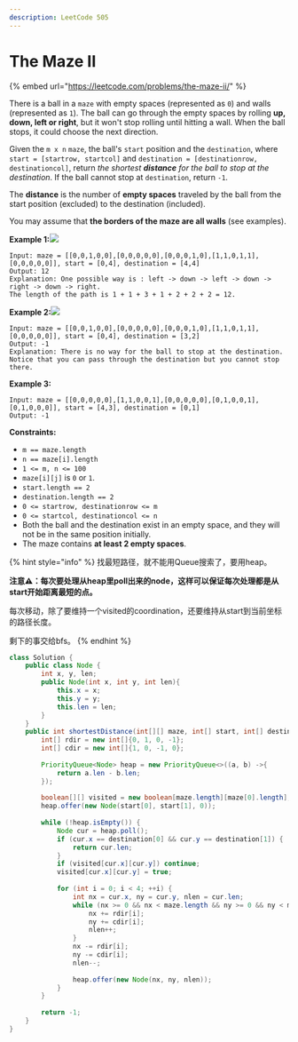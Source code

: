 ```yaml
---
description: LeetCode 505
---
```


# The Maze II

{% embed url="https://leetcode.com/problems/the-maze-ii/" %}



There is a ball in a `maze` with empty spaces (represented as `0`) and walls (represented as `1`). The ball can go through the empty spaces by rolling **up, down, left or right**, but it won't stop rolling until hitting a wall. When the ball stops, it could choose the next direction.

Given the `m x n` `maze`, the ball's `start` position and the `destination`, where `start = [startrow, startcol]` and `destination = [destinationrow, destinationcol]`, return _the shortest **distance** for the ball to stop at the destination_. If the ball cannot stop at `destination`, return `-1`.

The **distance** is the number of **empty spaces** traveled by the ball from the start position (excluded) to the destination (included).

You may assume that **the borders of the maze are all walls** (see examples).

**Example 1:**![](https://assets.leetcode.com/uploads/2021/03/31/maze1-1-grid.jpg)

```
Input: maze = [[0,0,1,0,0],[0,0,0,0,0],[0,0,0,1,0],[1,1,0,1,1],[0,0,0,0,0]], start = [0,4], destination = [4,4]
Output: 12
Explanation: One possible way is : left -> down -> left -> down -> right -> down -> right.
The length of the path is 1 + 1 + 3 + 1 + 2 + 2 + 2 = 12.
```

**Example 2:**![](https://assets.leetcode.com/uploads/2021/03/31/maze1-2-grid.jpg)

```
Input: maze = [[0,0,1,0,0],[0,0,0,0,0],[0,0,0,1,0],[1,1,0,1,1],[0,0,0,0,0]], start = [0,4], destination = [3,2]
Output: -1
Explanation: There is no way for the ball to stop at the destination. Notice that you can pass through the destination but you cannot stop there.
```

**Example 3:**

```
Input: maze = [[0,0,0,0,0],[1,1,0,0,1],[0,0,0,0,0],[0,1,0,0,1],[0,1,0,0,0]], start = [4,3], destination = [0,1]
Output: -1
```

**Constraints:**

* `m == maze.length`
* `n == maze[i].length`
* `1 <= m, n <= 100`
* `maze[i][j]` is `0` or `1`.
* `start.length == 2`
* `destination.length == 2`
* `0 <= startrow, destinationrow <= m`
* `0 <= startcol, destinationcol <= n`
* Both the ball and the destination exist in an empty space, and they will not be in the same position initially.
* The maze contains **at least 2 empty spaces**.

{% hint style="info" %}
找最短路径，就不能用Queue搜索了，要用heap。

**注意⚠️：每次要处理从heap里poll出来的node，这样可以保证每次处理都是从start开始距离最短的点。**

每次移动，除了要维持一个visited的coordination，还要维持从start到当前坐标的路径长度。

剩下的事交给bfs。
{% endhint %}

```java
class Solution {
    public class Node {
        int x, y, len;
        public Node(int x, int y, int len){
            this.x = x;
            this.y = y;
            this.len = len;
        }
    }
    public int shortestDistance(int[][] maze, int[] start, int[] destination) {
        int[] rdir = new int[]{0, 1, 0, -1};
        int[] cdir = new int[]{1, 0, -1, 0};
        
        PriorityQueue<Node> heap = new PriorityQueue<>((a, b) ->{
            return a.len - b.len;
        });
        
        boolean[][] visited = new boolean[maze.length][maze[0].length];
        heap.offer(new Node(start[0], start[1], 0));
        
        while (!heap.isEmpty()) {
            Node cur = heap.poll();
            if (cur.x == destination[0] && cur.y == destination[1]) {
                return cur.len;
            }
            if (visited[cur.x][cur.y]) continue;
            visited[cur.x][cur.y] = true;
            
            for (int i = 0; i < 4; ++i) {
                int nx = cur.x, ny = cur.y, nlen = cur.len;
                while (nx >= 0 && nx < maze.length && ny >= 0 && ny < maze[0].length && maze[nx][ny] == 0) {
                    nx += rdir[i];
                    ny += cdir[i];
                    nlen++;
                }
                nx -= rdir[i];
                ny -= cdir[i];
                nlen--;
                
                heap.offer(new Node(nx, ny, nlen));
            }
        }
        
        return -1;
    }
}
```

